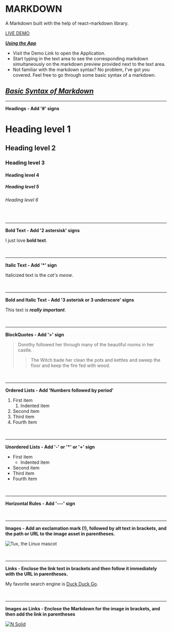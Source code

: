 **<h1>MARKDOWN</h1>**

A Markdown built with the help of react-markdown library.

[LIVE DEMO](https://muthyender-markdown.netlify.app/)

***<u>Using the App</u>***
- Visit the Demo Link to open the Application.
- Start typing in the text area to see the corresponding markdown simultaneously on the markdown preview provided next to the text area.
- Not familiar with the markdown syntax? No problem, I've got you covered. Feel free to go through some basic syntax of a markdown.

***<u>Basic Syntax of Markdown</u>***
---

---

**Headings - Add '#' signs**

# Heading level 1 

## Heading level 2

### Heading level 3

#### Heading level 4

##### Heading level 5

###### Heading level 6

<br>

---

**Bold Text - Add '2 astersisk' signs**

I just love **bold text**.

<br>

---

**Italic Text - Add '*' sign**

Italicized text is the *cat's meow*.

<br>

---

**Bold and Italic Text - Add '3 asterisk or 3 underscore' signs**

This text is ***really important***.

<br>

---

**BlockQuotes - Add '>' sign**

> Dorothy followed her through many of the beautiful rooms in her castle.
>
>> The Witch bade her clean the pots and kettles and sweep the floor and keep the fire fed with wood.

<br>

---

**Ordered Lists - Add 'Numbers followed by period'**

1. First item
    1. Indented item
2. Second item
3. Third item
4. Fourth item

<br>

---

**Unordered Lists - Add '-' or '*' or '+' sign**

- First item
    - Indented item
- Second item
- Third item
- Fourth item

<br>

---

**Horizontal Rules - Add '---' sign**

<br>

--- 

**Images - Add an exclamation mark (!), followed by alt text in brackets, and the path or URL to the image asset in parentheses.**

![Tux, the Linux mascot](https://upload.wikimedia.org/wikipedia/commons/thumb/0/09/Tux%2C_gray%EF%BC%8Fgrey_background.png/220px-Tux%2C_gray%EF%BC%8Fgrey_background.png)

<br>

---

**Links - Enclose the link text in brackets and then follow it immediately with the URL in parentheses.**

My favorite search engine is [Duck Duck Go](https://duckduckgo.com).

<br>

---

**Images as Links - Enclose the Markdown for the image in brackets, and then add the link in parentheses**

[![N  Solid](https://cldup.com/dTxpPi9lDf.thumb.png)](https://nodesource.com/products/nsolid)



